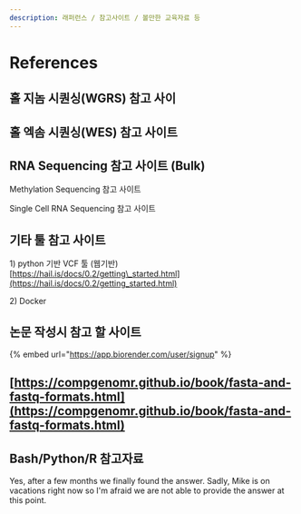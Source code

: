 ```yaml
---
description: 래퍼런스 / 참고사이트 / 볼만한 교육자료 등
---
```


# References

## 홀 지놈 시퀀싱\(WGRS\) 참고 사이

## 홀 엑솜 시퀀싱\(WES\) 참고 사이트

## RNA Sequencing 참고 사이트 \(Bulk\)



Methylation Sequencing 참고 사이트 



Single Cell RNA Sequencing 참고 사이트



## 기타 툴 참고 사이트

1\) python 기반 VCF 툴 \(웹기반\)   
[https://hail.is/docs/0.2/getting\_started.html](https://hail.is/docs/0.2/getting_started.html)  
  
2\) Docker  
  
 

## 논문 작성시 참고 할 사이트

{% embed url="https://app.biorender.com/user/signup" %}



## [https://compgenomr.github.io/book/fasta-and-fastq-formats.html](https://compgenomr.github.io/book/fasta-and-fastq-formats.html)

## 

## Bash/Python/R 참고자료

Yes, after a few months we finally found the answer. Sadly, Mike is on vacations right now so I'm afraid we are not able to provide the answer at this point.



